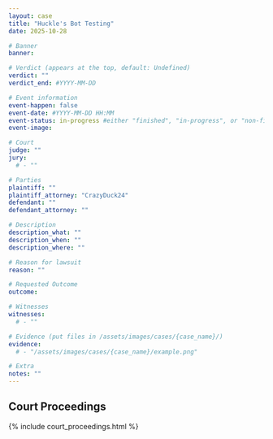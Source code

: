 ```yaml
---
layout: case
title: "Huckle's Bot Testing"
date: 2025-10-28

# Banner
banner:

# Verdict (appears at the top, default: Undefined)
verdict: ""
verdict_end: #YYYY-MM-DD

# Event information
event-happen: false
event-date: #YYYY-MM-DD HH:MM
event-status: in-progress #either "finished", "in-progress", or "non-finished"
event-image: 

# Court
judge: ""
jury:
  # - ""

# Parties
plaintiff: ""
plaintiff_attorney: "CrazyDuck24"
defendant: ""
defendant_attorney: ""

# Description
description_what: ""
description_when: ""
description_where: ""

# Reason for lawsuit
reason: ""

# Requested Outcome
outcome: 

# Witnesses
witnesses:
  # - ""

# Evidence (put files in /assets/images/cases/{case_name}/)
evidence:
  # - "/assets/images/cases/{case_name}/example.png"

# Extra
notes: ""
---
```


## Court Proceedings

{% include court_proceedings.html %}

